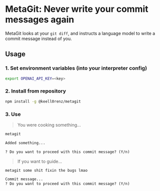 # MetaGit: Never write your commit messages again

MetaGit looks at your `git diff`, and instructs a language model to write a commit message instead of you.

## Usage

### 1. Set environment variables (into your interpreter config)

```sh
export OPENAI_API_KEY=<key>
```

### 2. Install from repository

```sh
npm install -g @keell0renz/metagit
```

### 3. Use

> You were cooking something...

```sh
metagit
```

```txt
Added something...

? Do you want to proceed with this commit message? (Y/n)
```

> If you want to guide...

```sh
metagit some shit fixin the bugs lmao
```

```txt
Commit message...
? Do you want to proceed with this commit message? (Y/n)
```
